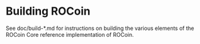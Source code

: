 Building ROCoin
================

See doc/build-*.md for instructions on building the various
elements of the ROCoin Core reference implementation of ROCoin.
